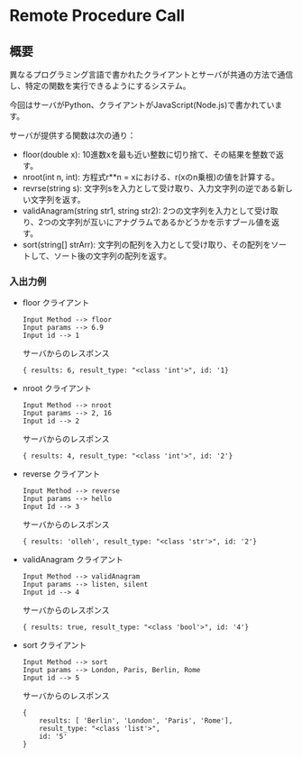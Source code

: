 # Remote Procedure Call
## 概要
異なるプログラミング言語で書かれたクライアントとサーバが共通の方法で通信し、特定の関数を実行できるようにするシステム。

今回はサーバがPython、クライアントがJavaScript(Node.js)で書かれています。

サーバが提供する関数は次の通り：
- floor(double x): 10進数xを最も近い整数に切り捨て、その結果を整数で返す。
- nroot(int n, int): 方程式r**n = xにおける、r(xのn乗根)の値を計算する。
- revrse(string s): 文字列sを入力として受け取り、入力文字列の逆である新しい文字列を返す。
- validAnagram(string str1, string str2): 2つの文字列を入力として受け取り、2つの文字列が互いにアナグラムであるかどうかを示すブール値を返す。
- sort(string[] strArr): 文字列の配列を入力として受け取り、その配列をソートして、ソート後の文字列の配列を返す。

### 入出力例
- floor
    クライアント
    ```
    Input Method --> floor
    Input params --> 6.9
    Input id --> 1
    ```
    サーバからのレスポンス
    ```
    { results: 6, result_type: "<class 'int'>", id: '1}
    ```
- nroot
    クライアント
    ```
    Input Method --> nroot
    Input params --> 2, 16
    Input id --> 2
    ```
    サーバからのレスポンス
    ```
    { results: 4, result_type: "<class 'int'>", id: '2'}
    ```
- reverse
    クライアント
    ```
    Input Method --> reverse
    Input params --> hello
    Input Id --> 3
    ```
    サーバからのレスポンス
    ```
    { results: 'olleh', result_type: "<class 'str'>", id: '2'}
    ```
- validAnagram
    クライアント
    ```
    Input Method --> validAnagram
    Input params --> listen, silent
    Input id --> 4
    ```
    サーバからのレスポンス
    ```
    { results: true, result_type: "<class 'bool'>", id: '4'}
    ```
- sort
    クライアント
    ```
    Input Method --> sort
    Input params --> London, Paris, Berlin, Rome
    Input id --> 5
    ```
    サーバからのレスポンス
    ```
    {
        results: [ 'Berlin', 'London', 'Paris', 'Rome'],
        result_type: "<class 'list'>",
        id: '5'
    }
    ```